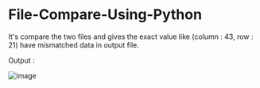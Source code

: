 # File-Compare-Using-Python
It's compare the two files and gives the exact value like (column : 43, row : 21) have mismatched data in output file.

Output :

![image](https://user-images.githubusercontent.com/42933832/220083517-d1880c25-60d9-491d-888c-cd2987f4249b.png)

